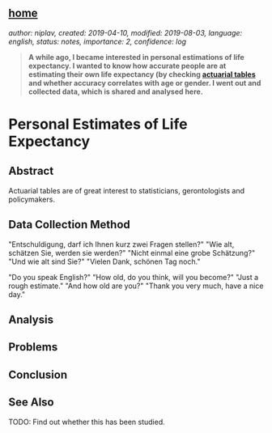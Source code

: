 [home](./index.md)
------------------

*author: niplav, created: 2019-04-10, modified: 2019-08-03, language: english, status: notes, importance: 2, confidence: log*

> __A while ago, I became interested in personal estimations
> of life expectancy. I wanted to know how accurate people are
> at estimating their own life expectancy (by checking [actuarial
> tables](https://en.wikipedia.org/wiki/Life_table) and whether accuracy
> correlates with age or gender. I went out and collected data, which is
> shared and analysed here.__

Personal Estimates of Life Expectancy
======================================

Abstract
--------

Actuarial tables are of great interest to statisticians, gerontologists
and policymakers.

Data Collection Method
----------------------

"Entschuldigung, darf ich Ihnen kurz zwei Fragen stellen?"
"Wie alt, schätzen Sie, werden sie werden?"
"Nicht einmal eine grobe Schätzung?"
"Und wie alt sind Sie?"
"Vielen Dank, schönen Tag noch."

"Do you speak English?"
"How old, do you think, will you become?"
"Just a rough estimate."
"And how old are you?"
"Thank you very much, have a nice day."

Analysis
--------

Problems
---------

Conclusion
-----------

See Also
--------

TODO: Find out whether this has been studied.
